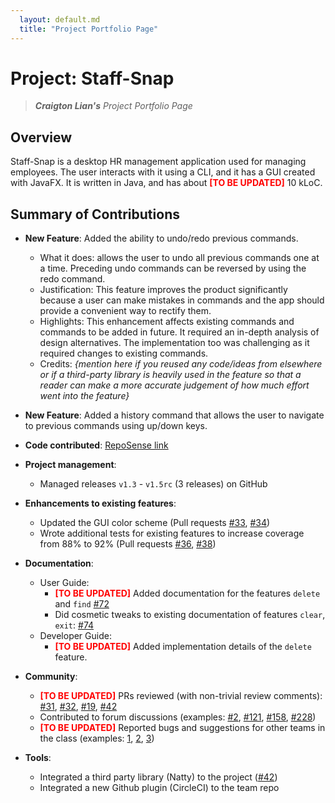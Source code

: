 ```yaml
---
  layout: default.md 
  title: "Project Portfolio Page"
---
```


# Project: Staff-Snap

> ***Craigton Lian's*** *Project Portfolio Page*<br>

## Overview
Staff-Snap is a desktop HR management application used for managing employees. The user interacts with it using a CLI, and it has a GUI created with JavaFX. It is written in Java, and has about <span style="color:red">**[TO BE UPDATED]**</span> 10 kLoC.

## Summary of Contributions
* **New Feature**: Added the ability to undo/redo previous commands.
  * What it does: allows the user to undo all previous commands one at a time. Preceding undo commands can be reversed by using the redo command.
  * Justification: This feature improves the product significantly because a user can make mistakes in commands and the app should provide a convenient way to rectify them.
  * Highlights: This enhancement affects existing commands and commands to be added in future. It required an in-depth analysis of design alternatives. The implementation too was challenging as it required changes to existing commands.
  * Credits: *{mention here if you reused any code/ideas from elsewhere or if a third-party library is heavily used in the feature so that a reader can make a more accurate judgement of how much effort went into the feature}*

* **New Feature**: Added a history command that allows the user to navigate to previous commands using up/down keys.

* **Code contributed**: [RepoSense link](https://nus-cs2103-ay2324s1.github.io/tp-dashboard/?search=craigtonlian&breakdown=true)

* **Project management**:
  * Managed releases `v1.3` - `v1.5rc` (3 releases) on GitHub

* **Enhancements to existing features**:
  * Updated the GUI color scheme (Pull requests [\#33](), [\#34]())
  * Wrote additional tests for existing features to increase coverage from 88% to 92% (Pull requests [\#36](), [\#38]())

* **Documentation**:
  * User Guide:
    * <span style="color:red">**[TO BE UPDATED]**</span> Added documentation for the features `delete` and `find` [\#72]()
    * Did cosmetic tweaks to existing documentation of features `clear`, `exit`: [\#74]()
  * Developer Guide:
    * <span style="color:red">**[TO BE UPDATED]**</span> Added implementation details of the `delete` feature.

* **Community**:
  * <span style="color:red">**[TO BE UPDATED]**</span> PRs reviewed (with non-trivial review comments): 
      [\#31](https://github.com/AY2324S1-CS2103T-W08-1/tp/pull/31), 
      [\#32](), 
      [\#19](), 
      [\#42]()
  * Contributed to forum discussions (examples: 
      [\#2](https://github.com/nus-cs2103-AY2324S1/forum/issues/2), 
      [\#121](https://github.com/nus-cs2103-AY2324S1/forum/issues/121), 
      [\#158](https://github.com/nus-cs2103-AY2324S1/forum/issues/158), 
      [\#228](https://github.com/nus-cs2103-AY2324S1/forum/issues/228))
  * <span style="color:red">**[TO BE UPDATED]**</span> Reported bugs and suggestions for other teams in the class (examples: [1](), [2](), [3]())

* **Tools**:
  * Integrated a third party library (Natty) to the project ([\#42]())
  * Integrated a new Github plugin (CircleCI) to the team repo
